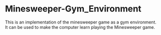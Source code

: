 # Minesweeper-Gym_Environment
This is an implementation of the minesweeper game as a gym environment. It can be used to make the computer learn playing the Minesweeper game.
